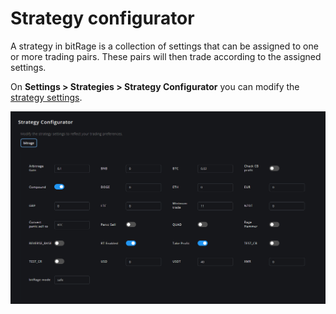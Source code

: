 # Strategy configurator

A strategy in bitRage is a collection of settings that can be assigned to one or more trading pairs. These pairs will then trade according to the assigned settings.

On **Settings &gt; Strategies &gt; Strategy Configurator** you can modify the [strategy settings](../../trading-strategy-options/strategy-options.md).

![](../../.gitbook/assets/image%20%2820%29.png)





